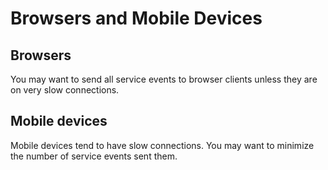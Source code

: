 # Browsers and Mobile Devices

## Browsers

You may want to send all service events to browser clients
unless they are on very slow connections.

## Mobile devices

Mobile devices tend to have slow connections.
You may want to minimize the number of service events sent them.



